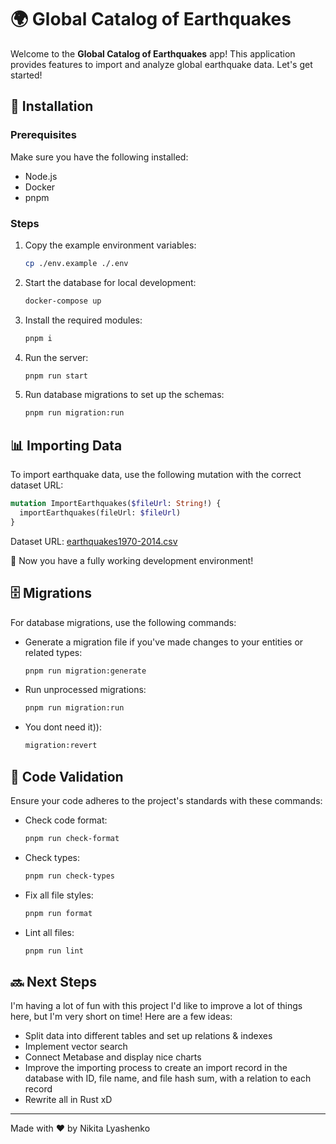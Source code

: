 # 🌍 Global Catalog of Earthquakes

Welcome to the **Global Catalog of Earthquakes** app! This application provides features to import and analyze global earthquake data. Let's get started!

## 🚀 Installation

### Prerequisites

Make sure you have the following installed:
- Node.js
- Docker
- pnpm

### Steps

1. Copy the example environment variables:
   ```sh
   cp ./env.example ./.env
   ```

2. Start the database for local development:
   ```sh
   docker-compose up
   ```

3. Install the required modules:
   ```sh
   pnpm i
   ```

4. Run the server:
   ```bash
   pnpm run start
   ```

5. Run database migrations to set up the schemas:
   ```bash
   pnpm run migration:run
   ```

## 📊 Importing Data

To import earthquake data, use the following mutation with the correct dataset URL:

```graphql
mutation ImportEarthquakes($fileUrl: String!) {
  importEarthquakes(fileUrl: $fileUrl)
}
```

Dataset URL: [earthquakes1970-2014.csv](https://data.humdata.org/dataset/4881d82b-ba63-4515-b748-c364f3d05b42/resource/10ac8776-5141-494b-b3cd-bf7764b2f964/download/earthquakes1970-2014.csv)

🎉 Now you have a fully working development environment!

## 🗄️ Migrations

For database migrations, use the following commands:

- Generate a migration file if you've made changes to your entities or related types:
  ```sh
  pnpm run migration:generate
  ```

- Run unprocessed migrations:
  ```sh
  pnpm run migration:run
  ```

- You dont need it)):
  ```sh
  migration:revert
  ```

## 🧹 Code Validation

Ensure your code adheres to the project's standards with these commands:

- Check code format:
  ```sh
  pnpm run check-format
  ```

- Check types:
  ```sh
  pnpm run check-types
  ```

- Fix all file styles:
  ```sh
  pnpm run format
  ```

- Lint all files:
  ```sh
  pnpm run lint
  ```

## 🔜 Next Steps

I'm having a lot of fun with this project 
I'd like to improve a lot of things here, but I'm very short on time!
Here are a few ideas:

- Split data into different tables and set up relations & indexes
- Implement vector search
- Connect Metabase and display nice charts
- Improve the importing process to create an import record in the database with ID, file name, and file hash sum, with a relation to each record
- Rewrite all in Rust xD

---

Made with ❤️ by Nikita Lyashenko
